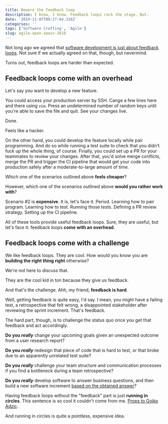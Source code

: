 ```yaml
---
title: Beware the feedback loop
description: I know, I know. Feedback loops rock the stage. But.
date: '2019-11-07T09:17:04.326Z'
categories: ''
tags: ['Software Crafting', 'Agile']
slug: agile-open-spain-2018
---
```


Not long ago we agreed that [software development is just about feedback loops](https://afontcu.dev/feedback-loops/). Not sure if we actually agreed on that, though, but nevermind.

Turns out, feedback loops are harder than expected.

## Feedback loops come with an overhead

Let's say you want to develop a new feature.

You could access your production server by SSH. Cange a few lines here and there using `vim`. Press an undetermined number of random keys until you're able to save the file and quit. See your changes live.

Done.

Feels like a hacker.

On the other hand, you could develop the feature locally while pair programming. And do so while running a test suite to check that you didn't fuck up the whole thing, of course. Finally, you could set up a PR for your teammates to review your changes. After that, you'd solve merge conflicts, merge the PR and trigger the CI pipeline that would get your code into production safely after a moderate-to-large amount of time.

Which one of the scenarios outlined above **feels cheaper**?

However, which one of the scenarios outlined above **would you rather work with**?

Scenario #2 is **expensive**. It is, let's face it. Period. Learning how to pair program. Learning how to test. Running those tests. Defining a PR review strategy. Setting up the CI pipeline.

All of these tools provide useful feedback loops. Sure, they are useful, but let's face it: feedback loops **come with an overhead**.


## Feedback loops come with a challenge

We like feedback loops. They are cool. How would you know you are **building the right thing right** otherwise? 

We're not here to discuss that.

They are the cool kid in ton because they give us feedback.

And that's the challenge. Ahh, my friend, **feedback is hard**.

Well, getting feedback is quite easy, I'd say. I mean, you might have a failing test, a retrospective that felt wrong, a disappointed stakeholder after reviewing the sprint increment. That's feedback.

The hard part, though, is to challenge the status quo once you get that feedback and act accordingly.

**Do you *really*** change your upcoming goals given an unexpected outcome from a user research report?

**Do you *really*** redesign that piece of code that is hard to test, or that broke due to an apparently unrelated test suite?

**Do you *really*** challenge your team structure and communication processes if you find a bottleneck during a team retrospective?

**Do you *really*** develop software to answer business questions, and then build a new software increment [based on the obtained answer](https://afontcu.dev/ways-telling-problem-oriented/)?


Having feedback loops without the "feedback" part is just **running in circles**. This sentence is so cool it couldn't come from me. [Props to Gojko Adzic](https://www.youtube.com/watch?v=OSHPk3X6EgE).

And running in circles is quite a pointless, expensive idea.
